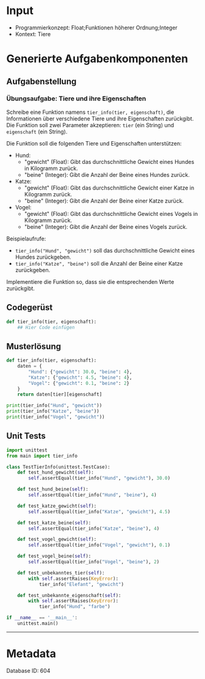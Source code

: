 # Input
- Programmierkonzept: Float;Funktionen höherer Ordnung;Integer
- Kontext: Tiere

# Generierte Aufgabenkomponenten
## Aufgabenstellung
### Übungsaufgabe: Tiere und ihre Eigenschaften

Schreibe eine Funktion namens `tier_info(tier, eigenschaft)`, die Informationen über verschiedene Tiere und ihre Eigenschaften zurückgibt. Die Funktion soll zwei Parameter akzeptieren: `tier` (ein String) und `eigenschaft` (ein String). 

Die Funktion soll die folgenden Tiere und Eigenschaften unterstützen:

- Hund:
  - "gewicht" (Float): Gibt das durchschnittliche Gewicht eines Hundes in Kilogramm zurück.
  - "beine" (Integer): Gibt die Anzahl der Beine eines Hundes zurück.
- Katze:
  - "gewicht" (Float): Gibt das durchschnittliche Gewicht einer Katze in Kilogramm zurück.
  - "beine" (Integer): Gibt die Anzahl der Beine einer Katze zurück.
- Vogel:
  - "gewicht" (Float): Gibt das durchschnittliche Gewicht eines Vogels in Kilogramm zurück.
  - "beine" (Integer): Gibt die Anzahl der Beine eines Vogels zurück.

Beispielaufrufe:
- `tier_info("Hund", "gewicht")` soll das durchschnittliche Gewicht eines Hundes zurückgeben.
- `tier_info("Katze", "beine")` soll die Anzahl der Beine einer Katze zurückgeben.

Implementiere die Funktion so, dass sie die entsprechenden Werte zurückgibt.

## Codegerüst
```python
def tier_info(tier, eigenschaft):
    ## Hier Code einfügen
```

## Musterlösung
```python
def tier_info(tier, eigenschaft):
    daten = {
        "Hund": {"gewicht": 30.0, "beine": 4},
        "Katze": {"gewicht": 4.5, "beine": 4},
        "Vogel": {"gewicht": 0.1, "beine": 2}
    }
    return daten[tier][eigenschaft]

print(tier_info("Hund", "gewicht"))
print(tier_info("Katze", "beine"))
print(tier_info("Vogel", "gewicht"))
```

## Unit Tests
```python
import unittest
from main import tier_info

class TestTierInfo(unittest.TestCase):
    def test_hund_gewicht(self):
        self.assertEqual(tier_info("Hund", "gewicht"), 30.0)

    def test_hund_beine(self):
        self.assertEqual(tier_info("Hund", "beine"), 4)

    def test_katze_gewicht(self):
        self.assertEqual(tier_info("Katze", "gewicht"), 4.5)

    def test_katze_beine(self):
        self.assertEqual(tier_info("Katze", "beine"), 4)

    def test_vogel_gewicht(self):
        self.assertEqual(tier_info("Vogel", "gewicht"), 0.1)

    def test_vogel_beine(self):
        self.assertEqual(tier_info("Vogel", "beine"), 2)

    def test_unbekanntes_tier(self):
        with self.assertRaises(KeyError):
            tier_info("Elefant", "gewicht")

    def test_unbekannte_eigenschaft(self):
        with self.assertRaises(KeyError):
            tier_info("Hund", "farbe")

if __name__ == '__main__':
    unittest.main()
```
___
# Metadata
Database ID: 604

